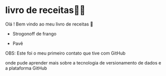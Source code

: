# livro de receitas:man_cook:

Olá ! Bem vindo ao meu livro de receitas :wave:

- Strogonoff de frango

- Pavê

OBS: Este foi o meu primeiro contato que tive com GitHub

onde pude aprender mais sobre a tecnologia de versionamento de dados e a plataforma GitHub
